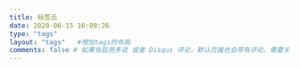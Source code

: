 ```yaml
---
title: 标签云
date: 2020-06-15 16:09:26
type: "tags"
layout: "tags"   #增加tags的布局
comments: false # 如果有启用多说 或者 Disqus 评论，默认页面也会带有评论。需要关闭的话，设置为 false
---
```

